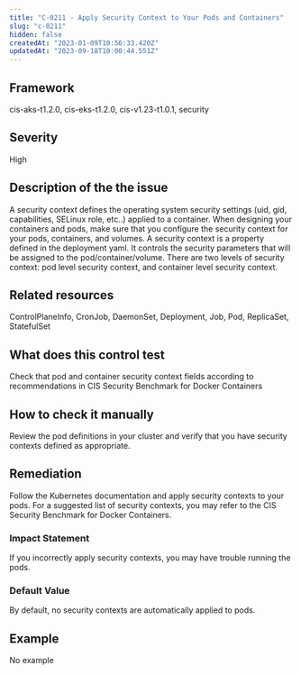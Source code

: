 ```yaml
---
title: "C-0211 - Apply Security Context to Your Pods and Containers"
slug: "c-0211"
hidden: false
createdAt: "2023-01-09T10:56:33.420Z"
updatedAt: "2023-09-18T10:00:44.551Z"
---
```

## Framework
cis-aks-t1.2.0, cis-eks-t1.2.0, cis-v1.23-t1.0.1, security
## Severity
High
## Description of the the issue
A security context defines the operating system security settings (uid, gid, capabilities, SELinux role, etc..) applied to a container. When designing your containers and pods, make sure that you configure the security context for your pods, containers, and volumes. A security context is a property defined in the deployment yaml. It controls the security parameters that will be assigned to the pod/container/volume. There are two levels of security context: pod level security context, and container level security context.
## Related resources
ControlPlaneInfo, CronJob, DaemonSet, Deployment, Job, Pod, ReplicaSet, StatefulSet
## What does this control test
Check that pod and container security context fields according to recommendations in CIS Security Benchmark for Docker Containers
## How to check it manually
Review the pod definitions in your cluster and verify that you have security contexts defined as appropriate.
## Remediation
Follow the Kubernetes documentation and apply security contexts to your pods. For a suggested list of security contexts, you may refer to the CIS Security Benchmark for Docker Containers.
### Impact Statement
If you incorrectly apply security contexts, you may have trouble running the pods.
### Default Value
By default, no security contexts are automatically applied to pods.
## Example
No example